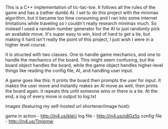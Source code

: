 This is a C++ implementation of tic-tac-toe. It follows all the rules of the game and has a (rather dumb) AI. I set to do this project with the minimax algorithm, but it became too time consuming and I ran into some internet limitations while traveling so I couldn't really research minimax much. So instead I used a random number generator for the AI to just randomly pick an available move. It's super easy to win, kind of hard to get a tie, but making it hard isn't really the point of this project, I just wish I were in a higher level course.

It is structed with two classes. One to handle game mechanics, and one to handle the mechanics of the board. This might seem confusing, but the board object handles the board, while the game object handles higher-level things like reading the config file, AI, and handling user input.

A game goes like this: It prints the board then prompts the user for input. It makes the user move and instantly makes an AI move as well, then prints the board again. it repeats this until someone wins or there is a tie. At the end, a log of every move is output to log.txt

images (featuring my self-hosted url shortener/image host):

game in action - http://in4.us/kleU
log file - http://in4.us/o8Gz5s
config file - http://in4.us/Tmjpmw
